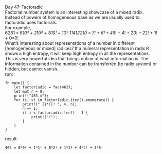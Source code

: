 Day 47: Factoradic
<br>
Factorial number system is an interesting showcase of a mixed radix. Instead of powers of homogeneous base as we are usually used to, factoradic uses factorials.
<br>
For example,
<br>
6281 = 6*10³ + 2*10² + 8*10¹ + 10⁰
11412210 = 7! + 6! + 4*5! + 4! + 2*3! + 2*2! + 1! + 0\*0!
<br>
What’s interesting about representations of a number in different [homogeneous or mixed] radices? If a numeral representation in radix R shows a high entropy, it will keep high entropy in all the representations. This is very powerful idea that brings notion of what information is. The information contained in the number can be transferred [to radix system] or hidden, but cannot vanish.
<br>
run:

```
fn main() {
    let factoriadic = fac(463);
    let mut n = 0;
    print!("463 =");
    for (i, v) in factoriadic.iter().enumerate() {
        print!(" {}*{}! ", v, n);
        n += 1;
        if i < factoriadic.len() - 1 {
            print!("+");
        }
    }
}
```

result:

```
463 = 0*0! + 1*1! + 0*2! + 1*3! + 4*4! + 3*5!
```
